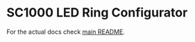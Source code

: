 # SC1000 LED Ring Configurator

For the actual docs check [main README](./../../../mods/led_ring/webapp/README.md).
